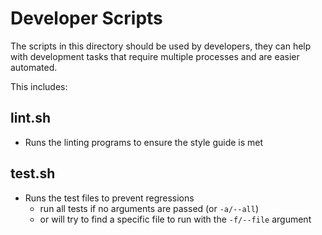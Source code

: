 # Developer Scripts

The scripts in this directory should be used by developers, they can help with development tasks that require multiple processes and are easier automated.

This includes:

## lint.sh
- Runs the linting programs to ensure the style guide is met

## test.sh
- Runs the test files to prevent regressions
    - run all tests if no arguments are passed (or `-a/--all`)
    - or will try to find a specific file to run with the `-f/--file` argument
